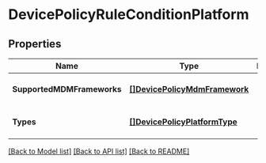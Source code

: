 # DevicePolicyRuleConditionPlatform

## Properties
Name | Type | Description | Notes
------------ | ------------- | ------------- | -------------
**SupportedMDMFrameworks** | [**[]DevicePolicyMdmFramework**](DevicePolicyMDMFramework.md) |  | [optional] [default to null]
**Types** | [**[]DevicePolicyPlatformType**](DevicePolicyPlatformType.md) |  | [optional] [default to null]

[[Back to Model list]](../README.md#documentation-for-models) [[Back to API list]](../README.md#documentation-for-api-endpoints) [[Back to README]](../README.md)

